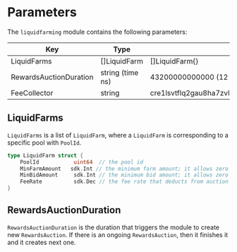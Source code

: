 <!-- order: 7 -->

# Parameters

The `liquidfarming` module contains the following parameters:

| Key                    | Type             | Example                                                        |
| ---------------------- | ---------------- | -------------------------------------------------------------- |
| LiquidFarms            | []LiquidFarm     | []LiquidFarm{}                                                 |
| RewardsAuctionDuration | string (time ns) | 43200000000000 (12 hours)                                      |
| FeeCollector           | string           | cre1lsvtflq2gau8ha7zvlethfy85qus59eserphyhc3tumua7upx6eqckll2q |

## LiquidFarms

`LiquidFarms` is a list of `LiquidFarm`, where a `LiquidFarm` is corresponding to a specific pool with `PoolId`.

```go
type LiquidFarm struct {
	PoolId           uint64  // the pool id
	MinFarmAmount 	sdk.Int // the minimum farm amount; it allows zero value
	MinBidAmount     sdk.Int // the minimum bid amount; it allows zero value
	FeeRate          sdk.Dec // the fee rate that deducts from auction winner's rewards; default value is 0
}
```

## RewardsAuctionDuration

`RewardsAuctionDuration` is the duration that triggers the module to create new `RewardsAuction`.
If there is an ongoing `RewardsAuction`, then it finishes it and it creates next one.
